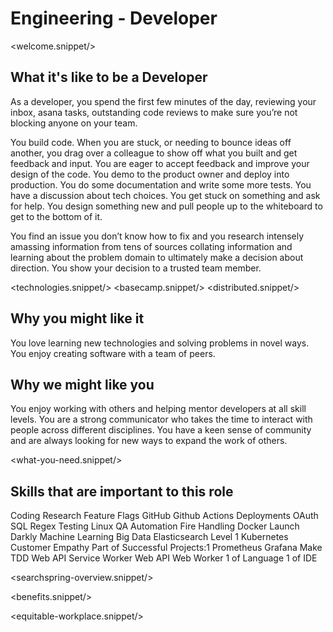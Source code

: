 # Engineering - Developer
<welcome.snippet/>

## What it's like to be a Developer
As a developer, you spend the first few minutes of the day, reviewing your inbox, asana tasks, outstanding code reviews to make sure you’re not blocking anyone on your team.

You build code. When you are stuck, or needing to bounce ideas off another, you drag over a colleague to show off what you built and get feedback and input.  You are eager to accept feedback and improve your design of the code.  You demo to the product owner and deploy into production.  You do some documentation and write some more tests.  You have a discussion about tech choices.  You get stuck on something and ask for help.    You design something new and pull people up to the whiteboard to get to the bottom of it.

You find an issue you don’t know how to fix and you research intensely amassing information from tens of sources collating information and learning about the problem domain to ultimately make a decision about direction.  You show your decision to a trusted team member.

<technologies.snippet/>
<basecamp.snippet/>
<distributed.snippet/>

## Why you might like it
You love learning new technologies and solving problems in novel ways.  You enjoy creating software with a team of peers.

## Why we might like you
You enjoy working with others and helping mentor developers at all skill levels.  You are a strong communicator who takes the time to interact with people across different disciplines. You have a keen sense of community and are always looking for new ways to expand the work of others.

<what-you-need.snippet/>

## Skills that are important to this role

<skills>
Coding
Research
Feature Flags
GitHub
Github Actions
Deployments
OAuth
SQL
Regex
Testing
Linux
QA Automation
Fire Handling
Docker
Launch Darkly
Machine Learning
Big Data
Elasticsearch Level 1
Kubernetes
Customer Empathy
Part of Successful Projects:1
Prometheus
Grafana
Make
TDD
Web API Service Worker
Web API Web Worker
1 of Language
1 of IDE
</skills>

<inherit doc="base.md"/>

<searchspring-overview.snippet/>

<benefits.snippet/>

<equitable-workplace.snippet/>
